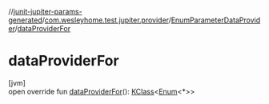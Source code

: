 //[junit-jupiter-params-generated](../../../index.md)/[com.wesleyhome.test.jupiter.provider](../index.md)/[EnumParameterDataProvider](index.md)/[dataProviderFor](data-provider-for.md)

# dataProviderFor

[jvm]\
open override fun [dataProviderFor](data-provider-for.md)(): [KClass](https://kotlinlang.org/api/latest/jvm/stdlib/kotlin.reflect/-k-class/index.html)&lt;[Enum](https://kotlinlang.org/api/latest/jvm/stdlib/kotlin/-enum/index.html)&lt;*&gt;&gt;
